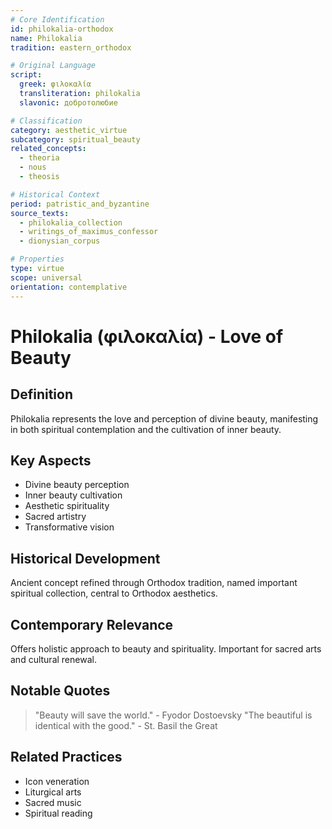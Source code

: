 ```yaml
---
# Core Identification
id: philokalia-orthodox
name: Philokalia
tradition: eastern_orthodox

# Original Language
script:
  greek: φιλοκαλία
  transliteration: philokalia
  slavonic: добротолюбие

# Classification
category: aesthetic_virtue
subcategory: spiritual_beauty
related_concepts:
  - theoria
  - nous
  - theosis

# Historical Context
period: patristic_and_byzantine
source_texts:
  - philokalia_collection
  - writings_of_maximus_confessor
  - dionysian_corpus

# Properties
type: virtue
scope: universal
orientation: contemplative
---
```


# Philokalia (φιλοκαλία) - Love of Beauty

## Definition
Philokalia represents the love and perception of divine beauty, manifesting in both spiritual contemplation and the cultivation of inner beauty.

## Key Aspects
- Divine beauty perception
- Inner beauty cultivation
- Aesthetic spirituality
- Sacred artistry
- Transformative vision

## Historical Development
Ancient concept refined through Orthodox tradition, named important spiritual collection, central to Orthodox aesthetics.

## Contemporary Relevance
Offers holistic approach to beauty and spirituality. Important for sacred arts and cultural renewal.

## Notable Quotes
> "Beauty will save the world." - Fyodor Dostoevsky
> "The beautiful is identical with the good." - St. Basil the Great

## Related Practices
- Icon veneration
- Liturgical arts
- Sacred music
- Spiritual reading